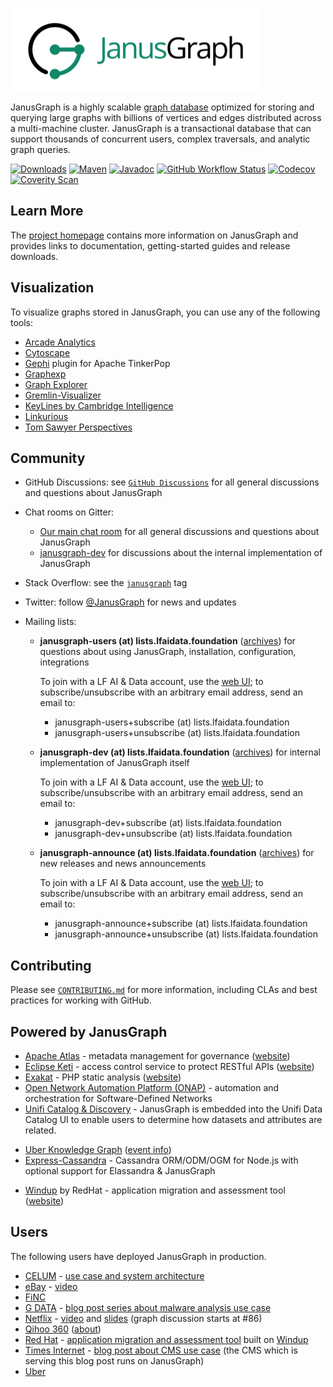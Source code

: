 [![JanusGraph logo](janusgraph.png)](https://janusgraph.org/)

JanusGraph is a highly scalable [graph database](https://en.wikipedia.org/wiki/Graph_database)
optimized for storing and querying large graphs with billions of vertices and edges
distributed across a multi-machine cluster. JanusGraph is a transactional database that
can support thousands of concurrent users, complex traversals, and analytic graph queries.

[![Downloads][downloads-shield]][downloads-link]
[![Maven][maven-shield]][maven-link]
[![Javadoc][javadoc-shield]][javadoc-link]
[![GitHub Workflow Status][actions-shield]][actions-link]
[![Codecov][codecov-shield]][codecov-link]
[![Coverity Scan][coverity-shield]][coverity-link]

[actions-shield]: https://img.shields.io/github/workflow/status/JanusGraph/janusgraph/CI%20Core
[actions-link]: https://github.com/JanusGraph/janusgraph/actions
[maven-shield]: https://img.shields.io/maven-central/v/org.janusgraph/janusgraph-core.svg
[maven-link]: https://search.maven.org/#search%7Cga%7C1%7Corg.janusgraph
[javadoc-shield]: https://javadoc.io/badge/org.janusgraph/janusgraph-core.svg?color=blue
[javadoc-link]: https://javadoc.io/doc/org.janusgraph/janusgraph-core
[downloads-shield]: https://img.shields.io/github/downloads/JanusGraph/janusgraph/total.svg
[downloads-link]: https://github.com/JanusGraph/janusgraph/releases
[codecov-shield]:https://codecov.io/gh/JanusGraph/janusgraph/branch/master/graph/badge.svg
[codecov-link]:https://codecov.io/gh/JanusGraph/janusgraph
[coverity-shield]: https://img.shields.io/coverity/scan/janusgraph-janusgraph.svg
[coverity-link]: https://scan.coverity.com/projects/janusgraph-janusgraph

## Learn More

The [project homepage](https://janusgraph.org) contains more information on JanusGraph and
provides links to documentation, getting-started guides and release downloads.

## Visualization

To visualize graphs stored in JanusGraph, you can use any of the following
tools:

* [Arcade Analytics](https://arcadeanalytics.com/usermanual/#arcade-analytics)
* [Cytoscape](http://www.cytoscape.org/)
* [Gephi](https://tinkerpop.apache.org/docs/current/reference/#gephi-plugin)
  plugin for Apache TinkerPop
* [Graphexp](https://github.com/bricaud/graphexp)
* [Graph Explorer](https://github.com/invanalabs/graph-explorer)
* [Gremlin-Visualizer](https://github.com/prabushitha/gremlin-visualizer)
* [KeyLines by Cambridge Intelligence](https://cambridge-intelligence.com/visualizing-janusgraph-new-titandb-fork/)
* [Linkurious](https://doc.linkurio.us/ogma/latest/tutorials/janusgraph/)
* [Tom Sawyer Perspectives](https://www.tomsawyer.com/perspectives/)

## Community

* GitHub Discussions: see [`GitHub Discussions`](https://github.com/JanusGraph/janusgraph/discussions) 
  for all general discussions and questions about JanusGraph
  
* Chat rooms on Gitter:

  * [Our main chat room](https://gitter.im/JanusGraph/janusgraph) for all general discussions and questions about JanusGraph
  * [janusgraph-dev](https://gitter.im/janusgraph/janusgraph-dev) for discussions about the internal implementation of JanusGraph

* Stack Overflow: see the
  [`janusgraph`](https://stackoverflow.com/questions/tagged/janusgraph) tag

* Twitter: follow [@JanusGraph](https://twitter.com/JanusGraph) for news and
  updates

* Mailing lists:

  * **janusgraph-users (at) lists.lfaidata.foundation**
    ([archives](https://lists.lfaidata.foundation/g/janusgraph-users/topics))
    for questions about using JanusGraph, installation, configuration, integrations

    To join with a LF AI & Data account, use the [web
    UI](https://lists.lfaidata.foundation/g/janusgraph-users/join); to
    subscribe/unsubscribe with an arbitrary email address, send an email to:

    * janusgraph-users+subscribe (at) lists.lfaidata.foundation
    * janusgraph-users+unsubscribe (at) lists.lfaidata.foundation

  * **janusgraph-dev (at) lists.lfaidata.foundation**
    ([archives](https://lists.lfaidata.foundation/g/janusgraph-dev/topics))
    for internal implementation of JanusGraph itself

    To join with a LF AI & Data account, use the [web
    UI](https://lists.lfaidata.foundation/g/janusgraph-dev/join); to
    subscribe/unsubscribe with an arbitrary email address, send an email to:

    * janusgraph-dev+subscribe (at) lists.lfaidata.foundation
    * janusgraph-dev+unsubscribe (at) lists.lfaidata.foundation

  * **janusgraph-announce (at) lists.lfaidata.foundation**
    ([archives](https://lists.lfaidata.foundation/g/janusgraph-announce/topics))
    for new releases and news announcements

    To join with a LF AI & Data account, use the [web
    UI](https://lists.lfaidata.foundation/g/janusgraph-announce/join); to
    subscribe/unsubscribe with an arbitrary email address, send an email to:

    * janusgraph-announce+subscribe (at) lists.lfaidata.foundation
    * janusgraph-announce+unsubscribe (at) lists.lfaidata.foundation
    
## Contributing

Please see [`CONTRIBUTING.md`](CONTRIBUTING.md) for more information, including
CLAs and best practices for working with GitHub.

## Powered by JanusGraph

* [Apache Atlas](https://github.com/apache/atlas) - metadata management for governance ([website](https://atlas.apache.org/))
* [Eclipse Keti](https://github.com/eclipse/keti) - access control service to protect RESTful APIs ([website](https://projects.eclipse.org/projects/iot.keti))
* [Exakat](https://github.com/exakat/exakat) - PHP static analysis ([website](https://www.exakat.io/))
* [Open Network Automation Platform (ONAP)](https://www.onap.org/) - automation and orchestration for Software-Defined Networks
* [Unifi Catalog & Discovery](https://unifisoftware.com/product/data-catalog) - JanusGraph is embedded into the Unifi Data Catalog UI to enable users to determine how datasets and attributes are related.
- [Uber Knowledge Graph](https://www.youtube.com/watch?v=C01Gh0g01JE) ([event info](https://leap.ai/events/2017/08/06/uber_knowledge_graph))
- [Express-Cassandra](https://github.com/masumsoft/express-cassandra) - Cassandra ORM/ODM/OGM for Node.js with optional support for Elassandra & JanusGraph
* [Windup](https://github.com/windup/windup) by RedHat - application migration and assessment tool ([website](https://developers.redhat.com/products/rhamt/overview/))

## Users

The following users have deployed JanusGraph in production.

* [CELUM](https://www.celum.com/) - [use case and system architecture](https://www.celum.com/en/graph-driven-and-reactive-architecture)
* [eBay](https://www.ebay.com/) - [video](https://youtu.be/EtB1BPG00PE)
* [FiNC](https://finc.com)
* [G DATA](https://gdatasoftware.com) - [blog post series about malware analysis use case](https://www.gdatasoftware.com/blog/2018/11/31203-malware-analysis-with-a-graph-database)
* [Netflix](https://www.netflix.com) -
  [video](https://youtu.be/KSmAdtMJYEo?t=1h2m17s) and
  [slides](https://www.slideshare.net/RoopaTangirala/polyglot-persistence-netflix-cde-meetup-90955706#86) (graph discussion starts at #86)
* [Qihoo 360](https://www.360.cn/) ([about](https://en.wikipedia.org/wiki/Qihoo_360))
* [Red Hat](https://www.redhat.com/) - [application migration and assessment tool](https://developers.redhat.com/products/rhamt/overview/) built on [Windup](https://github.com/windup/windup)
* [Times Internet](http://timesinternet.in) - [blog post about CMS use case](http://denmarkblog.timesinternet.in/blogs/graph/times-internet-is-using-janusgraph-as-main-database-in-cms-for-all-newsrooms/articleshow/63709837.cms) (the CMS which is serving this blog post runs on JanusGraph)
* [Uber](https://uber.com)
